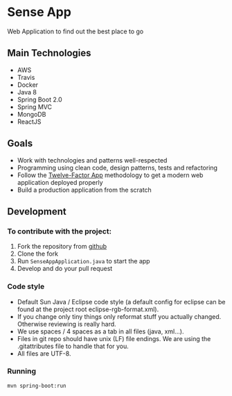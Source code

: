 # Sense App
Web Application to find out the best place to go

## Main Technologies
- AWS
- Travis
- Docker
- Java 8
- Spring Boot 2.0
- Spring MVC
- MongoDB
- ReactJS

## Goals
- Work with technologies and patterns well-respected
- Programming using clean code, design patterns, tests and refactoring
- Follow the [Twelve-Factor App](http://12factor.net/) methodology to get a modern web application deployed properly
- Build a production application from the scratch

## Development

### To contribute with the project:
1. Fork the repository from [github](https://github.com/murillocg/sense-app)
2. Clone the fork
6. Run `SenseAppApplication.java` to start the app
7. Develop and do your pull request

### Code style
- Default Sun Java / Eclipse code style (a default config for eclipse can be found at the project root eclipse-rgb-format.xml).
- If you change only tiny things only reformat stuff you actually changed. Otherwise reviewing is really hard.
- We use spaces / 4 spaces as a tab in all files (java, xml...).
- Files in git repo should have unix (LF) file endings. We are using the .gitattributes file to handle that for you.
- All files are UTF-8.

### Running

    mvn spring-boot:run